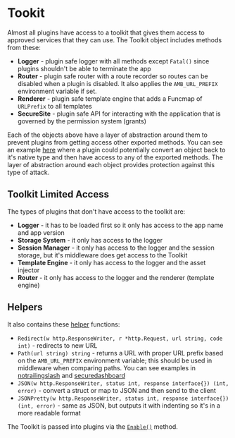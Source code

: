 # Tookit

Almost all plugins have access to a toolkit that gives them access to approved services that they can use. The Toolkit object includes methods from these:

- **Logger** - plugin safe logger with all methods except `Fatal()` since plugins shouldn't be able to terminate the app
- **Router** - plugin safe router with a route recorder so routes can be disabled when a plugin is disabled. It also applies the `AMB_URL_PREFIX` environment variable if set.
- **Renderer** - plugin safe template engine that adds a Funcmap of `URLPrefix` to all templates
- **SecureSite** - plugin safe API for interacting with the application that is governed by the permission system (grants)

Each of the objects above have a layer of abstraction around them to prevent plugins from getting access other exported methods. You can see an example [here](https://go.dev/play/p/zVxZeA3dJ4n) where a plugin could potentially convert an object back to it's native type and then have access to any of the exported methods. The layer of abstraction around each object provides protection against this type of attack.

## Toolkit Limited Access

The types of plugins that don't have access to the toolkit are:

- **Logger** - it has to be loaded first so it only has access to the app name and app version
- **Storage System** - it only has access to the logger
- **Session Manager** - it only has access to the logger and the session storage, but it's middleware does get access to the Toolkit
- **Template Engine** - it only has access to the logger and the asset injector
- **Router** - it only has access to the logger and the renderer (template engine)

## Helpers

It also contains these [helper](https://github.com/ambientkit/ambient/blob/main/ambient_toolkit.go) functions:

- `Redirect(w http.ResponseWriter, r *http.Request, url string, code int)` - redirects to new URL
- `Path(url string) string` - returns a URL with proper URL prefix based on the `AMB_URL_PREFIX` environment variable; this should be used in middleware when comparing paths. You can see examples in [notrailingslash](https://github.com/ambientkit/plugin/blob/main/middleware/notrailingslash/notrailingslash.go) and [securedashboard](https://github.com/ambientkit/plugin/blob/main/middleware/securedashboard/securedashboard.go)
- `JSON(w http.ResponseWriter, status int, response interface{}) (int, error)` - convert a struct or map to JSON and then send to the client
- `JSONPretty(w http.ResponseWriter, status int, response interface{}) (int, error)` - same as JSON, but outputs it with indenting so it's in a more readable format

The Toolkit is passed into plugins via the [`Enable()`](/docs/plugins/enable) method.